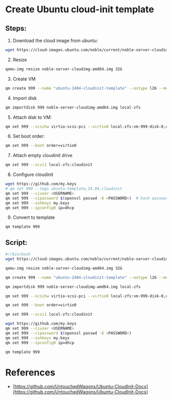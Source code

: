 # Create Ubuntu cloud-init template

## Steps:
1. Download the cloud image from ubuntu:
```sh
wget https://cloud-images.ubuntu.com/noble/current/noble-server-cloudimg-amd64.img
```

2. Resize
```sh
qemu-img resize noble-server-cloudimg-amd64.img 32G
```

3. Create VM
```sh
qm create 999 --name "ubuntu-2404-cloudinit-template" --ostype l26 --memory 1024 --agent 1 --bios seabios --machine q35 --cpu host --socket 1 --cores 1 --vga serial0 --serial0 socket --net0 virtio,bridge=vmbr0
```

4. Import disk
```sh
qm importdisk 999 noble-server-cloudimg-amd64.img local-zfs
```

5. Attach disk to VM:
```sh
qm set 999 --scsihw virtio-scsi-pci --virtio0 local-zfs:vm-999-disk-0,discard=on
```

6. Set boot order:
```sh
qm set 999 --boot order=virtio0
```

7. Attach empty cloudinit drive
```sh
qm set 999 --scsi1 local-zfs:cloudinit
```

8. Configure cloudinit
```sh
wget https://github.com/my.keys
# qm set 999 --tags ubuntu-template,24.04,cloudinit
qm set 999 --ciuser <USERNAME>
qm set 999 --cipassword $(openssl passwd -6 <PASSWORD>)  # hash password with SHA512
qm set 999 --sshkeys my.keys
qm set 999 --ipconfig0 ip=dhcp
```

9. Convert to template
```
qm template 999
```


## Script:
```sh
#!/bin/bash
wget https://cloud-images.ubuntu.com/noble/current/noble-server-cloudimg-amd64.img

qemu-img resize noble-server-cloudimg-amd64.img 32G

qm create 999 --name "ubuntu-2404-cloudinit-template" --ostype l26 --memory 1024 --agent 1 --bios seabios --machine q35 --cpu host --socket 1 --cores 1 --vga serial0 --serial0 socket --net0 virtio,bridge=vmbr0

qm importdisk 999 noble-server-cloudimg-amd64.img local-zfs

qm set 999 --scsihw virtio-scsi-pci --virtio0 local-zfs:vm-999-disk-0,discard=on

qm set 999 --boot order=virtio0

qm set 999 --scsi1 local-zfs:cloudinit

wget https://github.com/my.keys
qm set 999 --ciuser <USERNAME>
qm set 999 --cipassword $(openssl passwd -6 <PASSWORD>)
qm set 999 --sshkeys my.keys
qm set 999 --ipconfig0 ip=dhcp

qm template 999
```

# References
- [https://github.com/UntouchedWagons/Ubuntu-CloudInit-Docs](https://github.com/UntouchedWagons/Ubuntu-CloudInit-Docs)
